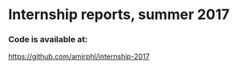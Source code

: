 # Internship reports, summer 2017
### Code is available at:
https://github.com/amirphl/internship-2017
